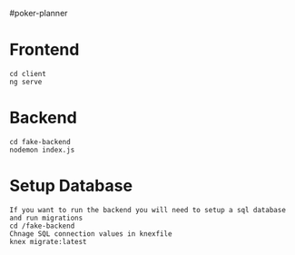 #poker-planner

# Frontend #
````
cd client
ng serve
````

# Backend #
````
cd fake-backend
nodemon index.js
````

# Setup Database
````
If you want to run the backend you will need to setup a sql database and run migrations
cd /fake-backend
Chnage SQL connection values in knexfile 
knex migrate:latest
````
